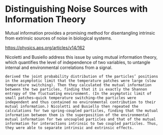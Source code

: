 
# Distinguishing Noise Sources with Information Theory

Mutual information provides a promising method for disentangling intrinsic from extrinsic sources of noise in biological systems.

https://physics.aps.org/articles/v14/162

 Nicoletti and Busiello address this issue by using mutual information theory, which quantifies the level of independence of two variables, to untangle internal and environmental correlations from a signal.


 ```
 derived the joint probability distribution of the particles’ positions in the asymptotic limit that the temperature patches were large (slow temperature switching). Then they calculated the mutual information between the two particles, finding that it is exactly the Shannon entropy of the fluctuating environment. (In the asymptotic limit of small patches—quick temperature switching—the particles were independent and thus contained no environmental contribution to their mutual information.) Nicoletti and Busiello then repeated the calculations for two spring-coupled particles, finding that the mutual information between them is the superposition of the environmental mutual information for two uncoupled particles and that of the mutual information for interactions intrinsic to two coupled particles. Thus, they were able to separate intrinsic and extrinsic effects.

 ```
